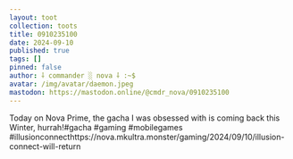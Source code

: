 ```yaml
---
layout: toot
collection: toots
title: 0910235100
date: 2024-09-10
published: true
tags: []
pinned: false
author: ⸸ commander ░ nova ⸸ :~$
avatar: /img/avatar/daemon.jpeg
mastodon: https://mastodon.online/@cmdr_nova/0910235100
---
```


Today on Nova Prime, the gacha I was obsessed with is coming back this Winter, hurrah!#gacha #gaming #mobilegames #illusionconnecthttps://nova.mkultra.monster/gaming/2024/09/10/illusion-connect-will-return
